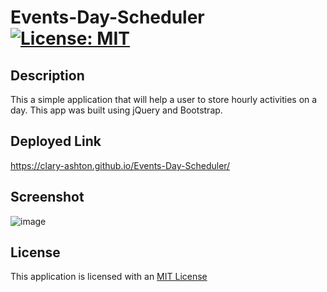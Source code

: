 # Events-Day-Scheduler [![License: MIT](https://img.shields.io/badge/License-MIT-yellow.svg)](https://opensource.org/licenses/MIT)

## Description

This a simple application that will help a user to store hourly activities on a day. This app was built using jQuery and Bootstrap.

## Deployed Link

 https://clary-ashton.github.io/Events-Day-Scheduler/


## Screenshot

![image](https://user-images.githubusercontent.com/78886789/148139223-99fd98a7-b343-4b69-95a6-01b01c56de14.png)



## License

This application is licensed with an [MIT License](./LICENSE)


